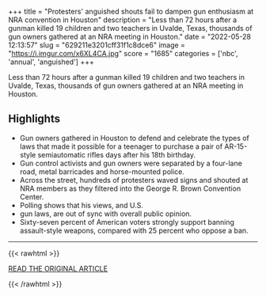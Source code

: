 +++
title = "Protesters' anguished shouts fail to dampen gun enthusiasm at NRA convention in Houston"
description = "Less than 72 hours after a gunman killed 19 children and two teachers in Uvalde, Texas, thousands of gun owners gathered at an NRA meeting in Houston."
date = "2022-05-28 12:13:57"
slug = "629211e3201cff31f1c8dce6"
image = "https://i.imgur.com/x6XL4CA.jpg"
score = "1685"
categories = ['nbc', 'annual', 'anguished']
+++

Less than 72 hours after a gunman killed 19 children and two teachers in Uvalde, Texas, thousands of gun owners gathered at an NRA meeting in Houston.

## Highlights

- Gun owners gathered in Houston to defend and celebrate the types of laws that made it possible for a teenager to purchase a pair of AR-15-style semiautomatic rifles days after his 18th birthday.
- Gun control activists and gun owners were separated by a four-lane road, metal barricades and horse-mounted police.
- Across the street, hundreds of protesters waved signs and shouted at NRA members as they filtered into the George R. Brown Convention Center.
- Polling shows that his views, and U.S.
- gun laws, are out of sync with overall public opinion.
- Sixty-seven percent of American voters strongly support banning assault-style weapons, compared with 25 percent who oppose a ban.

---

{{< rawhtml >}}
  <p class="article-category">
    <a target="_blank" href="https://www.nbcnews.com/news/us-news/nra-houston-gun-protesters-uvalde-rcna30917">READ THE ORIGINAL ARTICLE</a>
  </p>
{{< /rawhtml >}}
